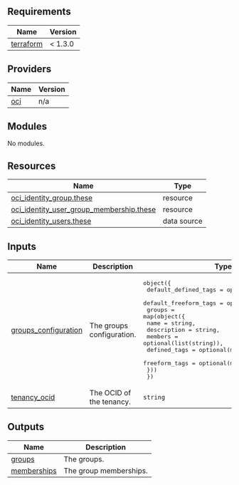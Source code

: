 ## Requirements

| Name | Version |
|------|---------|
| <a name="requirement_terraform"></a> [terraform](#requirement\_terraform) | < 1.3.0 |

## Providers

| Name | Version |
|------|---------|
| <a name="provider_oci"></a> [oci](#provider\_oci) | n/a |

## Modules

No modules.

## Resources

| Name | Type |
|------|------|
| [oci_identity_group.these](https://registry.terraform.io/providers/oracle/oci/latest/docs/resources/identity_group) | resource |
| [oci_identity_user_group_membership.these](https://registry.terraform.io/providers/oracle/oci/latest/docs/resources/identity_user_group_membership) | resource |
| [oci_identity_users.these](https://registry.terraform.io/providers/oracle/oci/latest/docs/data-sources/identity_users) | data source |

## Inputs

| Name | Description | Type | Default | Required |
|------|-------------|------|---------|:--------:|
| <a name="input_groups_configuration"></a> [groups\_configuration](#input\_groups\_configuration) | The groups configuration. | <pre>object({<br>    default_defined_tags  = optional(map(string)),<br>    default_freeform_tags = optional(map(string))<br>    groups = map(object({<br>      name          = string,<br>      description   = string,<br>      members       = optional(list(string)),<br>      defined_tags  = optional(map(string)),<br>      freeform_tags = optional(map(string))<br>    }))<br>  })</pre> | n/a | yes |
| <a name="input_tenancy_ocid"></a> [tenancy\_ocid](#input\_tenancy\_ocid) | The OCID of the tenancy. | `string` | n/a | yes |

## Outputs

| Name | Description |
|------|-------------|
| <a name="output_groups"></a> [groups](#output\_groups) | The groups. |
| <a name="output_memberships"></a> [memberships](#output\_memberships) | The group memberships. |
